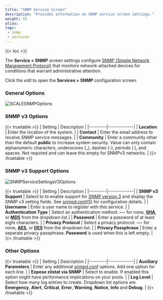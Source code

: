 ```yaml
---
title: "SNMP Service Screen"
description: "Provides information on SNMP service screen settings."
weight: 55
alias: 
tags:
 - snmp
 - services
---
```


{{< toc >}}

The **Service > SNMP** screen settings configure [SNMP (Simple Network Management Protocol)](https://tools.ietf.org/html/rfc1157) that monitors network-attached devices for conditions that warrant administrative attention.

Click the <i class="material-icons" aria-hidden="true" title="Configure">edit</i> to open the **Services > SNMP** configuration screen.

### General Options

![SCALESNMPOptions](/images/SCALE/SystemSettings/SCALESNMPOptions.png "SCALE SNMP Service Options")

### SNMP v3 Options

{{< truetable >}}
| Setting | Description |
|---------|-------------|
| **Location** | Enter the location of the system. |
| **Contact** | Enter the email address to receive SNMP service messages. |
| **Community** | Enter a community other than the default **public** to increase system security. Value can only contain alphanumeric characters, underscores (_), dashes (-), periods (.), and spaces. Not required and can leave this empty for SNMPv3 networks. |
{{< /truetable >}}

### SNMP v3 Support Options

![SNMPServiceSettingsV3Options](/images/SCALE/SystemSettings/SNMPServiceSettingsV3Options.png "SCALE SNMP Service SNMP v3 Options")

{{< truetable >}}
| Setting | Description |
|---------|-------------|
| **SNMP v3 Support** | Select to to enable support for [SNMP version 3](https://tools.ietf.org/html/rfc3410) and display the SNMP v3 setting fields. See [snmpd.conf(5)](https://net-snmp.sourceforge.io/docs/man/snmpd.conf.html) for configuration details. |
| **Username** | Enter a user name to register with this service. |
| **Authentication Type** | Select an authentication method: **---** for none, **[SHA](https://tools.ietf.org/html/rfc4634)**, or **[MD5](https://tools.ietf.org/html/rfc1321)** from the dropdown list.|
| **Password** | Enter a password of at least eight characters. |
| **Privacy Protocol** | Select a privacy protocol: **---** for none, **[AES](https://tools.ietf.org/doc/tcllib/html/aes.html)**, or **[DES](https://tools.ietf.org/doc/tcllib/html/des.html)** from the dropdown list. |
| **Privacy Passphrase** | Enter a separate privacy passphrase. **Password** is used when this is left empty. |
{{< /truetable >}}

### Other Options

{{< truetable >}}
| Setting | Description |
|---------|-------------|
| **Auxiliary Parameters** | Enter any additional [snmpd.conf](https://net-snmp.sourceforge.io/docs/man/snmpd.conf.html) options. Add one option for each line. |
| **Expose zilstat via SNMP** | Select to enable. If enabled this option might have performance implications on your pools. |
| **Log Level** | Select how many log entries to create. Dropdown list options are **Emergency**, **Alert**, **Critical**, **Error**, **Warning**, **Notice**, **Info** and **Debug**. |
{{< /truetable >}}
